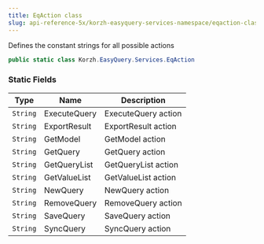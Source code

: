 ```yaml
---
title: EqAction class
slug: api-reference-5x/korzh-easyquery-services-namespace/eqaction-class
---
```


Defines the constant strings for all possible actions
```csharp
public static class Korzh.EasyQuery.Services.EqAction

```

### Static Fields

| Type | Name | Description | 
| --- | --- | --- | 
| `String` | ExecuteQuery | ExecuteQuery action | 
| `String` | ExportResult | ExportResult action | 
| `String` | GetModel | GetModel action | 
| `String` | GetQuery | GetQuery action | 
| `String` | GetQueryList | GetQueryList action | 
| `String` | GetValueList | GetValueList action | 
| `String` | NewQuery | NewQuery action | 
| `String` | RemoveQuery | RemoveQuery action | 
| `String` | SaveQuery | SaveQuery action | 
| `String` | SyncQuery | SyncQuery action |